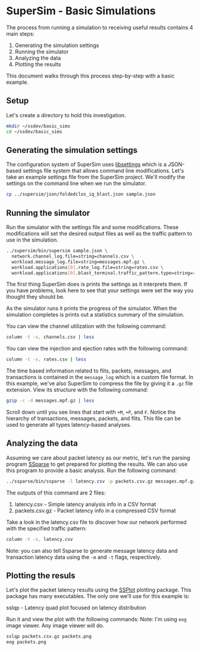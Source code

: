 # SuperSim - Basic Simulations

The process from running a simulation to receiving useful results contains 4
main steps:

1. Generating the simulation settings
2. Running the simulator
3. Analyzing the data
4. Plotting the results

This document walks through this process step-by-step with a basic example.

## Setup
Let's create a directory to hold this investigation.

``` sh
mkdir ~/ssdev/basic_sims
cd ~/ssdev/basic_sims

```

## Generating the simulation settings
The configuration system of SuperSim uses [libsettings][] which is a JSON-based
settings file system that allows command line modifications. Let's take an
example settings file from the SuperSim project. We'll modify the settings
on the command line when we run the simulator.

``` sh
cp ../supersim/json/foldedclos_iq_blast.json sample.json
```

## Running the simulator
Run the simulator with the settings file and some modifications. These
modifications will set the desired output files as well as the traffic
pattern to use in the simulation.

``` sh
../supersim/bin/supersim sample.json \
  network.channel_log.file=string=channels.csv \
  workload.message_log.file=string=messages.mpf.gz \
  workload.applications[0].rate_log.file=string=rates.csv \
  workload.applications[0].blast_terminal.traffic_pattern.type=string=random_exchange
```

The first thing SuperSim does is prints the settings as it interprets them.
If you have problems, look here to see that your settings were set the way
you thought they should be.

As the simulator runs it prints the progress of the simulator. When the
simulation completes is prints out a statistics summary of the simulation.

You can view the channel utilization with the following command:

``` sh
column -t -s, channels.csv | less
```

You can view the injection and ejection rates with the following command:

``` sh
column -t -s, rates.csv | less
```

The time based information related to flits, packets, messages, and transactions
is contained in the `message_log` which is a custom file format. In this
example, we've also SuperSim to compress the file by giving it a `.gz` file
extension. View its structure with the following command:

``` sh
gzip -c -d messages.mpf.gz | less
```

Scroll down until you see lines that start with `+M`, `+P`, and `F`. Notice the
hierarchy of transactions, messages, packets, and flits. This file can be used
to generate all types latency-based analyses.

## Analyzing the data
Assuming we care about packet latency as our metric, let's run the parsing
program [SSparse][] to get prepared for plotting the results. We can also use
this program to provide a basic analysis. Run the following command:

``` sh
../ssparse/bin/ssparse -l latency.csv -p packets.csv.gz messages.mpf.gz
```
The outputs of this command are 2 files:
1. latency.csv - Simple latency analysis info in a CSV format
2. packets.csv.gz - Packet latency info in a compressed CSV format

Take a look in the latency.csv file to discover how our network performed
with the specified traffic pattern:

``` sh
column -t -s, latency.csv
```

Note: you can also tell Ssparse to generate message latency data and
transaction latency data using the `-m` and `-t` flags, respectively.

## Plotting the resuls
Let's plot the packet latency results using the [SSPlot][] plotting package.
This package has many executables. The only one we'll use for this example is:

sslqp - Latency quad plot focused on latency distribution

Run it and view the plot with the following commands:
Note: I'm using `eog` image viewer. Any image viewer will do.

``` sh
sslqp packets.csv.gz packets.png
eog packets.png
```

[libsettings]: https://github.com/nicmcd/libsettings
[SSparse]: https://github.com/nicmcd/ssparse
[SSPlot]: https://github.com/nicmcd/ssplot

